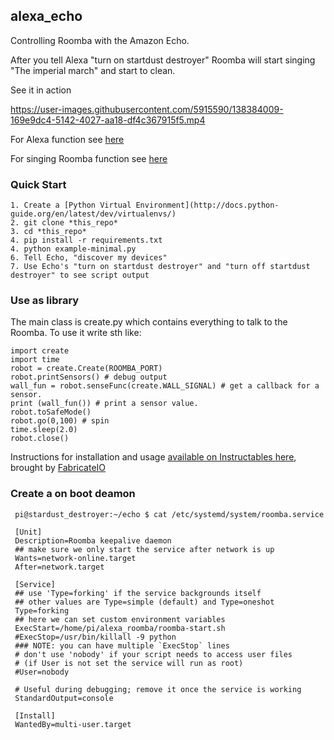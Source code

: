 ## alexa_echo
Controlling Roomba with the Amazon Echo.

After you tell Alexa "turn on startdust destroyer" Roomba will start singing "The imperial march" and start to clean.

See it in action 

https://user-images.githubusercontent.com/5915590/138384009-169e9dc4-5142-4027-aa18-df4c367915f5.mp4

For Alexa function see [here](https://github.com/antigenius0910/alexa_roomba/blob/master/fauxmo.py#L315)

For singing Roomba function see [here](https://github.com/antigenius0910/alexa_roomba/blob/master/create.py#L1474)

### Quick Start

    1. Create a [Python Virtual Environment](http://docs.python-guide.org/en/latest/dev/virtualenvs/)
    2. git clone *this_repo*
    3. cd *this_repo*
    4. pip install -r requirements.txt
    4. python example-minimal.py
    6. Tell Echo, "discover my devices"
    7. Use Echo's "turn on startdust destroyer" and "turn off startdust destroyer" to see script output


### Use as library

The main class is create.py which contains everything to talk to the Roomba. To use it write sth like:

    import create
    import time
    robot = create.Create(ROOMBA_PORT)
    robot.printSensors() # debug output
    wall_fun = robot.senseFunc(create.WALL_SIGNAL) # get a callback for a sensor.
    print (wall_fun()) # print a sensor value.
    robot.toSafeMode()
    robot.go(0,100) # spin
    time.sleep(2.0)
    robot.close()
    
Instructions for installation and usage [available on Instructables here](http://www.instructables.com/id/Hacking-the-Amazon-Echo/), brought by [FabricateIO](http://fabricate.io)


### Create a on boot deamon

     pi@stardust_destroyer:~/echo $ cat /etc/systemd/system/roomba.service

     [Unit]
     Description=Roomba keepalive daemon
     ## make sure we only start the service after network is up
     Wants=network-online.target
     After=network.target

     [Service]
     ## use 'Type=forking' if the service backgrounds itself
     ## other values are Type=simple (default) and Type=oneshot
     Type=forking
     ## here we can set custom environment variables
     ExecStart=/home/pi/alexa_roomba/roomba-start.sh 
     #ExecStop=/usr/bin/killall -9 python
     ### NOTE: you can have multiple `ExecStop` lines
     # don't use 'nobody' if your script needs to access user files
     # (if User is not set the service will run as root)
     #User=nobody

     # Useful during debugging; remove it once the service is working
     StandardOutput=console

     [Install]
     WantedBy=multi-user.target

